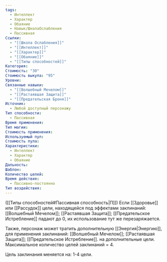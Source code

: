 ```yaml
---
tags:
  - Интеллект
  - Характер
  - Обаяние
  - Навык/ШколаОслабления
  - Пассивная
Ссылки:
  - "[[Школа Ослабления]]"
  - "[[Интеллект]]"
  - "[[Характер]]"
  - "[[Обаяние]]"
  - "[[Типы способностей]]"
Категория: 
Стоимость: "30"
Стоимость выкупа: "95"
Уровни: 
Связанные навыки:
  - "[[Волшебный Мечелом]]"
  - "[[Растаявшая Защита]]"
  - "[[Предательская Броня]]"
Источник:
  - Любой доступный персонажу
Тип способности:
  - Пассивная
Время применения: 
Тип магии: 
Стоимость применения: 
Используемый пул: 
Стоимость пула: 
Характеристики:
  - Интеллект
  - Характер
  - Обаяние
Дальность: 
Шаблон: 
Количество целей: 
Время действия:
  - Пассивно-постоянно
Тип воздействия:
---
```

([[Типы способностей#Пассивная способность|П]]) Если [[Здоровье]] или [[Рассудок]] цели, находящейся под эффектами заклинаний: [[Волшебный Мечелом]]; [[Растаявшая Защита]]; [[Предательское Истребление]] падают до 0, их использование тут же перезаряжается. 

Также, персонаж может тратить дополнительную [[Энергия|Энергию]], для применения заклинаний: [[Волшебный Мечелом]]; [[Растаявшая Защита]]; [[Предательское Истребление]]. на дополнительные цели. Максимальное количество целей заклинаний = 4. 

Цель заклинания меняется на: 1-4 цели. 
